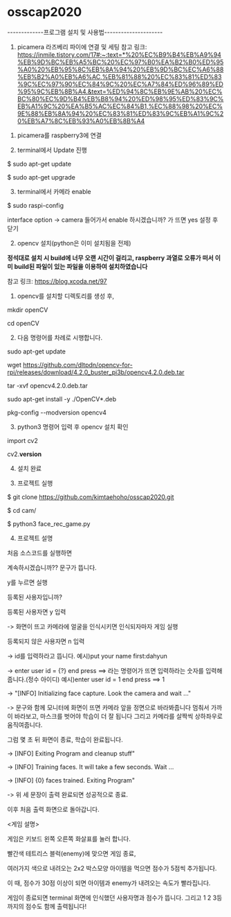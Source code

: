 # osscap2020

-------------프로그램 설치 및 사용법---------------------
1. picamera 라즈베리 파이에 연결 및 세팅
참고 링크: https://inmile.tistory.com/17#:~:text=*%20%EC%B9%B4%EB%A9%94%EB%9D%BC%EB%A5%BC%20%EC%97%B0%EA%B2%B0%ED%95%A0%20%EB%95%8C%EB%8A%94%20%EB%9D%BC%EC%A6%88%EB%B2%A0%EB%A6%AC,%EB%81%88%20%EC%83%81%ED%83%9C%EC%97%90%EC%84%9C%20%EC%A7%84%ED%96%89%ED%95%9C%EB%8B%A4.&text=%ED%94%8C%EB%9E%AB%20%EC%BC%80%EC%9D%B4%EB%B8%94%20%ED%98%95%ED%83%9C%EB%A1%9C%20%EA%B5%AC%EC%84%B1,%EC%88%98%20%EC%9E%88%EB%8A%94%20%EC%83%81%ED%83%9C%EB%A1%9C%20%EB%A7%8C%EB%93%A0%EB%8B%A4

1) picamera를 raspberry3에 연결

2) terminal에서 Update 진행

$ sudo apt-get update

$ sudo apt-get upgrade

3) terminal에서 카메라 enable

$ sudo raspi-config

interface option -> camera 들어가서 enable 하시겠습니까? 가 뜨면 yes 설정 후 닫기

2. opencv 설치(python은 이미 설치됨을 전제)

**정석대로 설치 시 build에 너무 오랜 시간이 걸리고, raspberry 과열로 오류가 떠서 이미 build된 파일이 있는 파일을 이용하여 설치하였습니다**

참고 링크:
https://blog.xcoda.net/97

1) opencv를 설치할 디렉토리를 생성 후,

mkdir openCV

cd openCV

2) 다음 명령어를 차례로 시행합니다.

sudo apt-get update

wget https://github.com/dltpdn/opencv-for-rpi/releases/download/4.2.0_buster_pi3b/opencv4.2.0.deb.tar

tar -xvf opencv4.2.0.deb.tar

sudo apt-get install -y ./OpenCV*.deb

pkg-config --modversion opencv4

3) python3 명령어 입력 후 opencv 설치 확인

import cv2

cv2.__version__

4) 설치 완료

3. 프로젝트 실행

$ git clone https://github.com/kimtaehoho/osscap2020.git

$ cd cam/

$ python3 face_rec_game.py

4. 프로젝트 설명

처음 소스코드를 실행하면

계속하시겠습니까?? 문구가 뜹니다.

y를 누르면 실행

등록된 사용자입니까?

등록된 사용자면 y 입력

-> 화면이 뜨고 카메라에 얼굴을 인식시키면 인식되자마자 게임 실행

등록되지 않은 사용자면 n 입력

-> id를 입력하라고 뜹니다. 예시)put your name first:dahyun

-> enter user id = {?} end press <return> ==>  라는 명령어가 뜨면 입력하라는 숫자를 입력해줍니다.(정수 아이디) 예시)enter user id = 1 end press <return> ==> 1
  
-> "[INFO] Initializing face capture. Look the camera and wait ..."

-> 문구와 함께 모니터에 화면이 뜨면 카메라 앞을 정면으로 바라봐줍니다 멈춰서 가까이 바라보고, 마스크를 벗어야 학습이 더 잘 됩니다 그리고 카메라를 살짝씩 상하좌우로 움직여줍니다. 

  그럼 몇 초 뒤 화면이 종료, 학습이 완료됩니다.
  
->  [INFO] Exiting Program and cleanup stuff"

->  [INFO] Training faces. It will take a few seconds. Wait ...

->  [INFO] {0} faces trained. Exiting Program"

-> 위 세 문장이 출력 완료되면 성공적으로 종료.

이후 처음 출력 화면으로 돌아갑니다.

<게임 설명>

게임은 키보드 왼쪽 오른쪽 화살표를 눌러 합니다.

빨간색 테트리스 블럭(enemy)에 맞으면 게임 종료,

여러가지 색으로 내려오는 2x2 박스모양 아이템을 먹으면 점수가 5점씩 추가됩니다.

이 때, 점수가 30점 이상이 되면 아이템과 enemy가 내려오는 속도가 빨라집니다.

게임이 종료되면 terminal 화면에 인식했던 사용자명과 점수가 뜹니다. 그리고 1 2 3등까지의 점수도 함께 출력됩니다!
